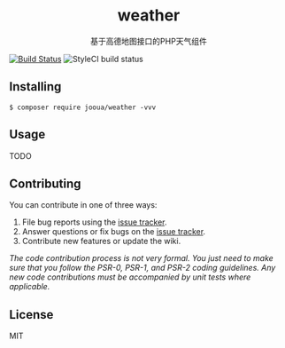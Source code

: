<h1 align="center"> weather </h1>

<p align="center">基于高德地图接口的PHP天气组件</p>

[![Build Status](https://travis-ci.org/JoouA/weather.svg?branch=master)](https://travis-ci.org/JoouA/weather)
![StyleCI build status](https://github.styleci.io/repos/166061193/shield) 

## Installing

```shell
$ composer require jooua/weather -vvv
```

## Usage

TODO

## Contributing

You can contribute in one of three ways:

1. File bug reports using the [issue tracker](https://github.com/jooua/weather/issues).
2. Answer questions or fix bugs on the [issue tracker](https://github.com/jooua/weather/issues).
3. Contribute new features or update the wiki.

_The code contribution process is not very formal. You just need to make sure that you follow the PSR-0, PSR-1, and PSR-2 coding guidelines. Any new code contributions must be accompanied by unit tests where applicable._

## License

MIT